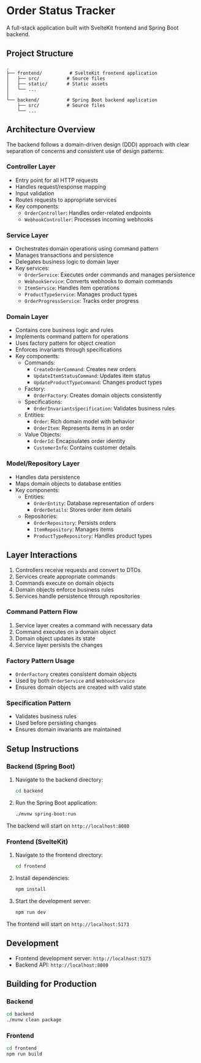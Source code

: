 # Order Status Tracker

A full-stack application built with SvelteKit frontend and Spring Boot backend.

## Project Structure

```
.
├── frontend/          # SvelteKit frontend application
│   ├── src/          # Source files
│   ├── static/       # Static assets
│   └── ...
│
└── backend/          # Spring Boot backend application
    ├── src/          # Source files
    └── ...
```

## Architecture Overview

The backend follows a domain-driven design (DDD) approach with clear separation of concerns and consistent use of design patterns:

### Controller Layer
- Entry point for all HTTP requests
- Handles request/response mapping
- Input validation
- Routes requests to appropriate services
- Key components:
  - `OrderController`: Handles order-related endpoints
  - `WebhookController`: Processes incoming webhooks

### Service Layer
- Orchestrates domain operations using command pattern
- Manages transactions and persistence
- Delegates business logic to domain layer
- Key services:
  - `OrderService`: Executes order commands and manages persistence
  - `WebhookService`: Converts webhooks to domain commands
  - `ItemService`: Handles item operations
  - `ProductTypeService`: Manages product types
  - `OrderProgressService`: Tracks order progress

### Domain Layer
- Contains core business logic and rules
- Implements command pattern for operations
- Uses factory pattern for object creation
- Enforces invariants through specifications
- Key components:
  - Commands:
    - `CreateOrderCommand`: Creates new orders
    - `UpdateItemStatusCommand`: Updates item status
    - `UpdateProductTypeCommand`: Changes product types
  - Factory:
    - `OrderFactory`: Creates domain objects consistently
  - Specifications:
    - `OrderInvariantsSpecification`: Validates business rules
  - Entities:
    - `Order`: Rich domain model with behavior
    - `OrderItem`: Represents items in an order
  - Value Objects:
    - `OrderId`: Encapsulates order identity
    - `CustomerInfo`: Contains customer details

### Model/Repository Layer
- Handles data persistence
- Maps domain objects to database entities
- Key components:
  - Entities:
    - `OrderEntity`: Database representation of orders
    - `OrderDetails`: Stores order item details
  - Repositories:
    - `OrderRepository`: Persists orders
    - `ItemRepository`: Manages items
    - `ProductTypeRepository`: Handles product types

## Layer Interactions

1. Controllers receive requests and convert to DTOs
2. Services create appropriate commands
3. Commands execute on domain objects
4. Domain objects enforce business rules
5. Services handle persistence through repositories

### Command Pattern Flow
1. Service layer creates a command with necessary data
2. Command executes on a domain object
3. Domain object updates its state
4. Service layer persists the changes

### Factory Pattern Usage
- `OrderFactory` creates consistent domain objects
- Used by both `OrderService` and `WebhookService`
- Ensures domain objects are created with valid state

### Specification Pattern
- Validates business rules
- Used before persisting changes
- Ensures domain invariants are maintained

## Setup Instructions

### Backend (Spring Boot)

1. Navigate to the backend directory:
   ```bash
   cd backend
   ```

2. Run the Spring Boot application:
   ```bash
   ./mvnw spring-boot:run
   ```

The backend will start on `http://localhost:8080`

### Frontend (SvelteKit)

1. Navigate to the frontend directory:
   ```bash
   cd frontend
   ```

2. Install dependencies:
   ```bash
   npm install
   ```

3. Start the development server:
   ```bash
   npm run dev
   ```

The frontend will start on `http://localhost:5173`

## Development

- Frontend development server: `http://localhost:5173`
- Backend API: `http://localhost:8080`

## Building for Production

### Backend
```bash
cd backend
./mvnw clean package
```

### Frontend
```bash
cd frontend
npm run build

